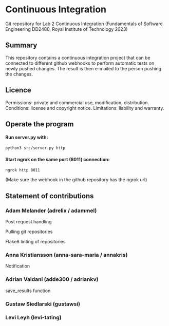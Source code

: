 # Continuous Integration 
Git repository for Lab 2 Continuous Integration (Fundamentals of Software Engineering DD2480, Royal Institute of Technology 2023) 
  
## Summary  
This repository contains a continuous integration project that can be connected to different github webhooks to perform automatic tests on newly pushed changes. The result is then e-mailed to the person pushing the changes.  

## Licence
Permissions: private and commercial use, modification, distribution.
Conditions: license and copyright notice.
Limitations: liability and warranty.  
 
## Operate the program
#### Run server.py with: 
```  
python3 src/server.py http
``` 
#### Start ngrok on the same port (8011) connection: 
```
ngrok http 8011 
``` 
(Make sure the webhook in the github repository has the ngrok url) 
 
## Statement of contributions 

### Adam Melander (adrelix / adammel)
Post request handling  

Pulling git repositories

Flake8 linting of repositories  

### Anna Kristiansson (anna-sara-maria / annakris) 
 
Notification 

### Adrian Valdani (adde300 / adriankv)
save_results function

### Gustaw Siedlarski (gustawsi)

### Levi Leyh (levi-tating)
